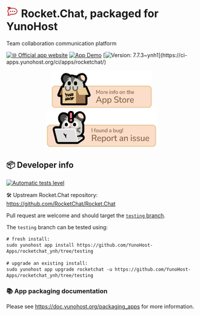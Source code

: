 <!--
N.B.: This README was automatically generated by <https://github.com/YunoHost/apps_tools/blob/main/readme_generator>
It shall NOT be edited by hand.
-->

<h1>
  <img src="https://raw.githubusercontent.com/YunoHost/apps/main/logos/rocketchat.png" width="32px" alt="Logo of Rocket.Chat">
  Rocket.Chat, packaged for YunoHost
</h1>

Team collaboration communication platform

[![🌐 Official app website](https://img.shields.io/badge/Official_app_website-darkgreen?style=for-the-badge)](https://rocket.chat/)
[![App Demo](https://img.shields.io/badge/App_Demo-blue?style=for-the-badge)](https://cloud.rocket.chat/trial)
[![Version: 7.7.3~ynh1](https://img.shields.io/badge/Version-7.7.3~ynh1-rgba(0,150,0,1)?style=for-the-badge)](https://ci-apps.yunohost.org/ci/apps/rocketchat/)

<div align="center">
<a href="https://apps.yunohost.org/app/rocketchat"><img height="100px" src="https://github.com/YunoHost/yunohost-artwork/raw/refs/heads/main/badges/neopossum-badges/badge_more_info_on_the_appstore.svg"/></a>
<a href="https://github.com/YunoHost-Apps/rocketchat_ynh/issues"><img height="100px" src="https://github.com/YunoHost/yunohost-artwork/raw/refs/heads/main/badges/neopossum-badges/badge_report_an_issue.svg"/></a>
</div>

## 📦 Developer info

[![Automatic tests level](https://apps.yunohost.org/badge/cilevel/rocketchat)](https://ci-apps.yunohost.org/ci/apps/rocketchat/)

🛠️ Upstream Rocket.Chat repository: <https://github.com/RocketChat/Rocket.Chat>

Pull request are welcome and should target the [`testing` branch](https://github.com/YunoHost-Apps/rocketchat_ynh/tree/testing).

The `testing` branch can be tested using:
```
# fresh install:
sudo yunohost app install https://github.com/YunoHost-Apps/rocketchat_ynh/tree/testing

# upgrade an existing install:
sudo yunohost app upgrade rocketchat -u https://github.com/YunoHost-Apps/rocketchat_ynh/tree/testing
```

### 📚 App packaging documentation

Please see <https://doc.yunohost.org/packaging_apps> for more information.